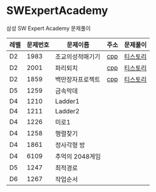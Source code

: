 # SWExpertAcademy
삼성 SW Expert Academy 문제풀이


레벨 |문제번호| 문제이름 | 주소 | 문제풀이
--------|--------|--------|--------- | --------
D2|1983|조교의성적매기기|[cpp](https://github.com/daum7766/SWExpertAcademy/blob/master/D2/D2_1983.cpp)|[티스토리](https://mungto.tistory.com/24)
D2|2001|파리퇴치|[cpp](https://github.com/daum7766/SWExpertAcademy/commit/1b65d74c0a3be3fe3477831327f334975b89b562)|[티스토리](https://mungto.tistory.com/23)
D2|1859|백만장자프로젝트|[cpp](https://github.com/daum7766/SWExpertAcademy/blob/master/D2/D2_1859.cpp)|[티스토리](https://mungto.tistory.com/20)
D5|1259|금속막데||
D4|1210|Ladder1||
D4|1211|Ladder2||
D4|1226|미로1||
D4|1258|행렬찾기||
D4|1861|정사각형 방||
D4|6109|추억의 2048게임||
D5|1247|최적경로||
D6|1267|작업순서||

